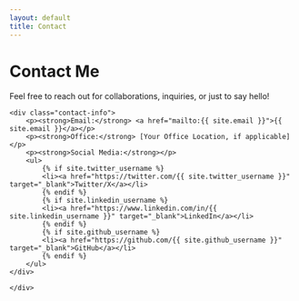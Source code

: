 ```yaml
---
layout: default
title: Contact
---
```


<div class="container">
    <h1>Contact Me</h1>
    <p>Feel free to reach out for collaborations, inquiries, or just to say hello!</p>

    <div class="contact-info">
        <p><strong>Email:</strong> <a href="mailto:{{ site.email }}">{{ site.email }}</a></p>
        <p><strong>Office:</strong> [Your Office Location, if applicable]</p>
        <p><strong>Social Media:</strong></p>
        <ul>
            {% if site.twitter_username %}
            <li><a href="https://twitter.com/{{ site.twitter_username }}" target="_blank">Twitter/X</a></li>
            {% endif %}
            {% if site.linkedin_username %}
            <li><a href="https://www.linkedin.com/in/{{ site.linkedin_username }}" target="_blank">LinkedIn</a></li>
            {% endif %}
            {% if site.github_username %}
            <li><a href="https://github.com/{{ site.github_username }}" target="_blank">GitHub</a></li>
            {% endif %}
        </ul>
    </div>

    </div>

<style>
    .contact-info ul {
        list-style: none;
        padding: 0;
    }
    .contact-info li {
        margin-bottom: 0.5rem;
    }
    .contact-form {
        margin-top: 2rem;
        display: flex;
        flex-direction: column;
        max-width: 600px;
        background-color: #fff;
        padding: 2rem;
        border-radius: 8px;
        box-shadow: 0 2px 5px rgba(0,0,0,0.05);
    }
    body.dark-mode .contact-form {
        background-color: #1a1a1a;
    }
    .contact-form label {
        margin-bottom: 0.5rem;
        font-weight: 600;
    }
    .contact-form input,
    .contact-form textarea {
        padding: 0.8em;
        margin-bottom: 1.5rem;
        border: 1px solid #ddd;
        border-radius: 4px;
        font-family: $font-family-base;
        font-size: 1rem;
        background-color: #f9f9f9;
        color: #333;
    }
    body.dark-mode .contact-form input,
    body.dark-mode .contact-form textarea {
        background-color: #222;
        border-color: #444;
        color: #eee;
    }
    .contact-form button {
        align-self: flex-start;
    }
</style>